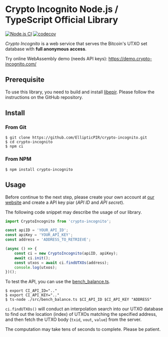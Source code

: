Crypto Incognito Node.js / TypeScript Official Library
======================================================

[![Node.js CI](https://github.com/EllipticPIR/crypto-incognito/actions/workflows/node.js.yml/badge.svg)](https://github.com/EllipticPIR/crypto-incognito/actions/workflows/node.js.yml)
[![codecov](https://codecov.io/gh/EllipticPIR/crypto-incognito/branch/master/graph/badge.svg?token=RLBPZZ6ZHN)](https://codecov.io/gh/EllipticPIR/crypto-incognito)

*Crypto Incognito* is a web service that serves the Bitcoin's UTXO set database with **full anonymous access**.

Try online WebAssembly demo (needs API keys): https://demo.crypto-incognito.com/

Prerequisite
------------

To use this library, you need to build and install [libepir](https://github.com/EllipticPIR/libepir).
Please follow the instructions on the GitHub repository.

Install
-------

### From Git

```
$ git clone https://github.com/EllipticPIR/crypto-incognito.git
$ cd crypto-incognito
$ npm ci
```

### From NPM

```
$ npm install crypto-incognito
```

Usage
-----

Before continue to the next step, please create your own account at [our website](https://crypto-incognito.com/)
and create a API key piar (*API ID* and *API secret*).

The following code snippet may describe the usage of our library.

``` TypeScript
import CryptoIncognito from 'crypto-incognito';

const apiID = 'YOUR_API_ID';
const apiKey = 'YOUR_API_KEY';
const address = 'ADDRESS_TO_RETRIEVE';

(async () => {
	const ci = new CryptoIncognito(apiID, apiKey);
	await ci.init();
	const utxos = await ci.findUTXOs(address);
	console.log(utxos);
})();
```

To test the API, you can use the [bench_balance.ts](./src/bench_balance.ts).

```
$ export CI_API_ID=".."
$ export CI_API_KEY=".."
$ ts-node ./src/bench_balance.ts $CI_API_ID $CI_API_KEY "ADDRESS"
```

`ci.findUTXOs()` will conduct an interpolation search into our UTXO database to find out the location (index)
of UTXOs matching the specified address, and then fetch the UTXO body (`txid`, `vout`, `value`) from the server.

The computation may take tens of seconds to complete.
Please be patient.


